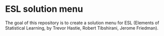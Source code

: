 # ESL solution menu

The goal of this repository is to create a solution menu for ESL (Elements of Statistical Learning, by Trevor Hastie, Robert Tibshirani, Jerome Friedman).
